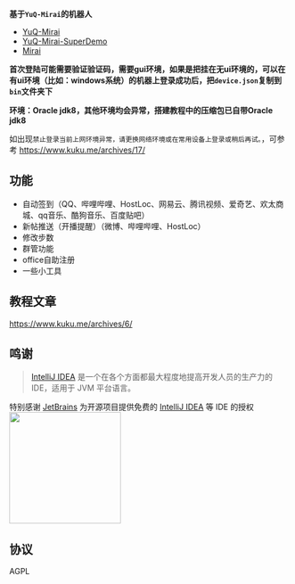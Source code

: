 **基于`YuQ-Mirai`的机器人**
* [YuQ-Mirai](https://github.com/YuQWorks/YuQ-Mirai)
* [YuQ-Mirai-SuperDemo](https://github.com/YuQWorks/YuQ-SuperDemo)
* [Mirai](https://github.com/mamoe/mirai)

**首次登陆可能需要验证验证码，需要gui环境，如果是把挂在无ui环境的，可以在有ui环境（比如：windows系统）的机器上登录成功后，把`device.json`复制到`bin`文件夹下**

**环境：Oracle jdk8，其他环境均会异常，搭建教程中的压缩包已自带Oracle jdk8**

如出现`禁止登录当前上网环境异常，请更换网络环境或在常用设备上登录或稍后再试。`，可参考 https://www.kuku.me/archives/17/
## 功能
* 自动签到（QQ、哔哩哔哩、HostLoc、网易云、腾讯视频、爱奇艺、欢太商城、qq音乐、酷狗音乐、百度贴吧）
* 新帖推送（开播提醒）（微博、哔哩哔哩、HostLoc）
* 修改步数
* 群管功能
* office自助注册
* 一些小工具

## 教程文章

https://www.kuku.me/archives/6/

## 鸣谢

> [IntelliJ IDEA](https://zh.wikipedia.org/zh-hans/IntelliJ_IDEA) 是一个在各个方面都最大程度地提高开发人员的生产力的 IDE，适用于 JVM 平台语言。

特别感谢 [JetBrains](https://www.jetbrains.com/?from=kuku-bot) 为开源项目提供免费的 [IntelliJ IDEA](https://www.jetbrains.com/idea/?from=kuku-bot) 等 IDE 的授权  
[<img src="https://img.kuku.me/images/2021/01/31/4I4aI.png" width="200"/>](https://www.jetbrains.com/?from=kuku-bot)

## 协议
AGPL
